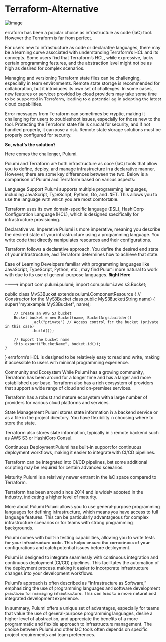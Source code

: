 # Terraform-Alternative

![image](https://github.com/Blass2000/Terraform-Alternative/assets/89789502/df24a361-db4e-4c95-b14d-cca7bcad9d62)

erraform has been a popular choice as infrastructure as code (IaC) tool. However the Terraform is far from perfect.

For users new to infrastructure as code or declarative languages, there may be a learning curve associated with understanding Terraform’s HCL and its concepts. Some users find that Terraform’s HCL, while expressive, lacks certain programming features, and the abstraction level might not be as high as desired for complex scenarios.

Managing and versioning Terraform state files can be challenging, especially in team environments. Remote state storage is recommended for collaboration, but it introduces its own set of challenges. In some cases, new features or services provided by cloud providers may take some time to be supported in Terraform, leading to a potential lag in adopting the latest cloud capabilities.

Error messages from Terraform can sometimes be cryptic, making it challenging for users to troubleshoot issues, especially for those new to the tool. Protecting the Terraform state file is crucial for security, and if not handled properly, it can pose a risk. Remote state storage solutions must be properly configured for security.

**So, what’s the solution?**

Here comes the challenger, Pulumi.

Pulumi and Terraform are both infrastructure as code (IaC) tools that allow you to define, deploy, and manage infrastructure in a declarative manner. However, there are some key differences between the two. Below is a comparison of Pulumi and Terraform based on various aspects:

Language Support
Pulumi supports multiple programming languages, including JavaScript, TypeScript, Python, Go, and .NET. This allows you to use the language with which you are most comfortable.

Terraform uses its own domain-specific language (DSL), HashiCorp Configuration Language (HCL), which is designed specifically for infrastructure provisioning.

Declarative vs. Imperative
Pulumi is more imperative, meaning you describe the desired state of your infrastructure using a programming language. You write code that directly manipulates resources and their configurations.

Terraform follows a declarative approach. You define the desired end state of your infrastructure, and Terraform determines how to achieve that state.

Ease of Learning
Developers familiar with programming languages like JavaScript, TypeScript, Python, etc., may find Pulumi more natural to work with due to its use of general-purpose languages.
**Right Here**

----> import com.pulumi.pulumi;
    import com.pulumi.aws.s3.Bucket;

public class MyS3Bucket extends pulumi.ComponentResource {
    // Constructor for the MyS3Bucket class
    public MyS3Bucket(String name) {
        super("my:example:MyS3Bucket", name);

        // Create an AWS S3 bucket
        Bucket bucket = new Bucket(name, BucketArgs.builder()
                .acl("private") // Access control for the bucket (private in this case)
                .build());

        // Export the bucket name
        this.export("bucketName", bucket.id());
    }
}
erraform’s HCL is designed to be relatively easy to read and write, making it accessible to users with minimal programming experience.

Community and Ecosystem
While Pulumi has a growing community, Terraform has been around for a longer time and has a larger and more established user base. Terraform also has a rich ecosystem of providers that support a wide range of cloud and on-premises services.

Terraform has a robust and mature ecosystem with a large number of providers for various cloud platforms and services.

State Management
Pulumi stores state information in a backend service or as a file in the project directory. You have flexibility in choosing where to store the state.

Terraform also stores state information, typically in a remote backend such as AWS S3 or HashiCorp Consul.

Continuous Deployment
Pulumi has built-in support for continuous deployment workflows, making it easier to integrate with CI/CD pipelines.

Terraform can be integrated into CI/CD pipelines, but some additional scripting may be required for certain advanced scenarios.

Maturity
Pulumi is a relatively newer entrant in the IaC space compared to Terraform.

Terraform has been around since 2014 and is widely adopted in the industry, indicating a higher level of maturity.

More about Pulumi
Pulumi allows you to use general-purpose programming languages for defining infrastructure, which means you have access to full language features. This can be particularly advantageous for complex infrastructure scenarios or for teams with strong programming backgrounds.

Pulumi comes with built-in testing capabilities, allowing you to write tests for your infrastructure code. This helps ensure the correctness of your configurations and catch potential issues before deployment.

Pulumi is designed to integrate seamlessly with continuous integration and continuous deployment (CI/CD) pipelines. This facilitates the automation of the deployment process, making it easier to incorporate infrastructure changes into your development workflows.

Pulumi’s approach is often described as “Infrastructure as Software,” emphasizing the use of programming languages and software development practices for managing infrastructure. This can lead to a more natural and integrated development experience.

In summary, Pulumi offers a unique set of advantages, especially for teams that value the use of general-purpose programming languages, desire a higher level of abstraction, and appreciate the benefits of a more programmatic and flexible approach to infrastructure management. The choice between Pulumi and other IaC tools often depends on specific project requirements and team preferences.

